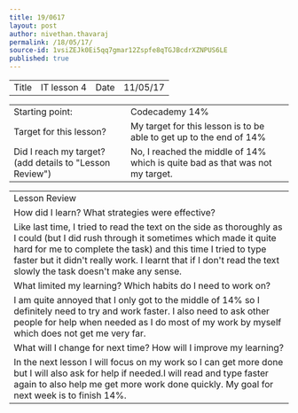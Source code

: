 ```yaml
---
title: 19/0617
layout: post
author: nivethan.thavaraj
permalink: /18/05/17/
source-id: 1vsiZEJk0Ei5qq7gmar12Zspfe8qTGJBcdrXZNPUS6LE
published: true
---
```

<table>
  <tr>
    <td>Title</td>
    <td>IT lesson 4</td>
    <td>Date</td>
    <td>11/05/17</td>
  </tr>
</table>


<table>
  <tr>
    <td>Starting point:</td>
    <td>Codecademy 14%</td>
  </tr>
  <tr>
    <td>Target for this lesson?</td>
    <td>My target for this lesson is to be able to get up to the end of 14%</td>
  </tr>
  <tr>
    <td>Did I reach my target? 
(add details to "Lesson Review")</td>
    <td>No, I reached the middle of 14% which is quite bad as that was not my target.</td>
  </tr>
</table>


<table>
  <tr>
    <td>Lesson Review</td>
  </tr>
  <tr>
    <td>How did I learn? What strategies were effective? </td>
  </tr>
  <tr>
    <td>Like last time, I tried to read the text on the side as thoroughly as I could (but I did rush through it sometimes which made it quite hard for me to complete the task) and this time I tried to type faster but it didn't really work. I learnt that if I don't read the text slowly the task doesn't make any sense.</td>
  </tr>
  <tr>
    <td>What limited my learning? Which habits do I need to work on? </td>
  </tr>
  <tr>
    <td>I am quite annoyed that I only got to the middle of 14% so I definitely need to try and work faster. I also need to ask other people for help when needed as I do most of my work by myself which does not get me very far. </td>
  </tr>
  <tr>
    <td>What will I change for next time? How will I improve my learning?                  </td>
  </tr>
  <tr>
    <td>In the next lesson I will focus on my work so I can get more done but I will also ask for help if needed.I will read and type faster again  to also help me get more work done quickly. My goal for next week is to finish 14%.</td>
  </tr>
</table>


